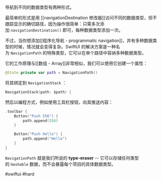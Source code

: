 导航到不同的数据类型有两种形式。

最简单的形式是用 [[navigationDestination 修改器]]访问不同的数据类型，但不跟踪显示的确切路径，因为操作很简单：只需多次添加 `navigationDestination()` 即可，每种数据类型添加一次。

不过，当你想添加[[程序化导航 - programmatic navigation]]，并有多种数据类型的时候，情况就会变得复杂。SwiftUI 的解决方案是一种名为 `NavigationPath` 的特殊类型，它可以在单个路径中容纳多种数据类型。

它的工作原理与[[数组 - Array]]非常相似，我们可以使用它创建一个属性：

```swift
@State private var path = NavigationPath()
```

将其绑定到 `NavigationStack` ：

```swift
NavigationStack(path: $path) {
```

然后以编程方式，例如使用工具栏按钮，向其推送内容：

```swift
.toolbar {
    Button("Push 556") {
        path.append(556)
    }

    Button("Push Hello") {
        path.append("Hello")
    }
}
```

`NavigationPath` 就是我们所说的 **type-eraser** -- 它可以存储任何类型的 `Hashable` 数据，而不会暴露每个项目的具体数据类型。

#swiftui #hard 